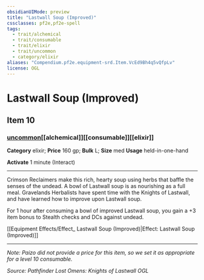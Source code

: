 ```yaml
---
obsidianUIMode: preview
title: "Lastwall Soup (Improved)"
cssclasses: pf2e,pf2e-spell
tags:
  - trait/alchemical
  - trait/consumable
  - trait/elixir
  - trait/uncommon
  - category/elixir
aliases: "Compendium.pf2e.equipment-srd.Item.VcEd9Bh4q5vQfpLv"
license: OGL
---
```

# Lastwall Soup (Improved)
## Item 10
### [uncommon](uncommon "Uncommon Rarity Trait")[[alchemical]][[consumable]][[elixir]]

**Category** elixir; 
**Price** 160 gp; 
**Bulk** L; **Size** med
**Usage** held-in-one-hand

**Activate** 1 minute (Interact)

* * *

Crimson Reclaimers make this rich, hearty soup using herbs that baffle the senses of the undead. A bowl of Lastwall soup is as nourishing as a full meal. Gravelands Herbalists have spent time with the Knights of Lastwall, and have learned how to improve upon Lastwall soup.

For 1 hour after consuming a bowl of improved Lastwall soup, you gain a +3 item bonus to Stealth checks and DCs against undead.

[[Equipment Effects/Effect_ Lastwall Soup (Improved)|Effect: Lastwall Soup (Improved)]]

* * *

_Note: Paizo did not provide a price for this item, so we set it as appropriate for a level 10 consumable._

*Source: Pathfinder Lost Omens: Knights of Lastwall*
*OGL*